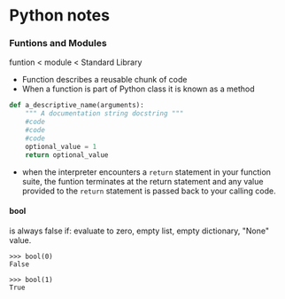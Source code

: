 # Python notes 

### Funtions and Modules 



 funtion < module < Standard Library 

* Function describes a reusable chunk of code
* When a function is part of Python class it is known as a method 

```python
def a_descriptive_name(arguments):
    """ A documentation string docstring """
    #code 
    #code 
    #code 
    optional_value = 1
    return optional_value 
```

* when the interpreter encounters a `return` statement in your function suite, the funtion terminates at the return statement and any value provided 
to the `return` statement is passed back to your calling code. 

#### bool

is always false if: evaluate to zero, empty list, empty dictionary, "None" value.

```shell
>>> bool(0)
False

>>> bool(1)
True
```











